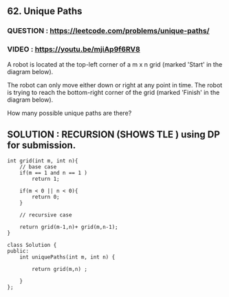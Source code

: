 ## 62. Unique Paths
### QUESTION : https://leetcode.com/problems/unique-paths/
### VIDEO : https://youtu.be/mjiAp9f6RV8

A robot is located at the top-left corner of a m x n grid (marked 'Start' in the diagram below).

The robot can only move either down or right at any point in time. The robot is trying to reach the bottom-right corner of the grid (marked 'Finish' in the diagram below).

How many possible unique paths are there?

## SOLUTION : RECURSION (SHOWS TLE ) using DP for submission.

```
int grid(int m, int n){
    // base case 
    if(m == 1 and n == 1 )  
        return 1;
    
    if(m < 0 || n < 0){
        return 0;
    }
    
    // recursive case 
    
    return grid(m-1,n)+ grid(m,n-1);
}

class Solution {
public:
    int uniquePaths(int m, int n) {
        
        return grid(m,n) ;
        
    }
};
```
